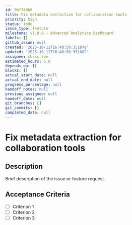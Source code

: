 ```yaml
---
id: 0bf749b8
title: Fix metadata extraction for collaboration tools
priority: high
status: todo
issue_type: feature
milestone: v1.8.0 - Advanced Analytics Dashboard
labels: []
github_issue: null
created: '2025-10-11T16:48:50.351878'
updated: '2025-10-11T16:48:50.351882'
assignee: chris.lee
estimated_hours: 5.0
depends_on: []
blocks: []
actual_start_date: null
actual_end_date: null
progress_percentage: null
handoff_notes: null
previous_assignee: null
handoff_date: null
git_branches: []
git_commits: []
completed_date: null
---
```


# Fix metadata extraction for collaboration tools

## Description

Brief description of the issue or feature request.

## Acceptance Criteria

- [ ] Criterion 1
- [ ] Criterion 2
- [ ] Criterion 3